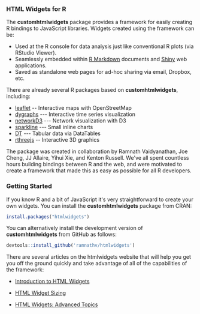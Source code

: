 ### HTML Widgets for R

The **customhtmlwidgets** package provides a framework for easily creating R bindings to JavaScript libraries. Widgets created using the framework can be:

* Used at the R console for data analysis just like conventional R plots (via RStudio Viewer).
* Seamlessly embedded within [R Markdown](http://rmarkdown.rstudio.com) documents and [Shiny](http://shiny.rstudio.com) web applications.
* Saved as standalone web pages for ad-hoc sharing via email, Dropbox, etc.

There are already several R packages based on **customhtmlwidgets**, including:

* [leaflet](https://github.com/rstudio/leaflet) -- Interactive maps with OpenStreetMap
* [dygraphs](https://rstudio.github.io/dygraphs/) --- Interactive time series visualization
* [networkD3](https://christophergandrud.github.io/networkD3/) --- Network visualization with D3
* [sparkline](https://github.com/htmlwidgets/sparkline) --- Small inline charts
* [DT](https://rstudio.github.io/DT/) --- Tabular data via DataTables
* [rthreejs](https://github.com/bwlewis/rthreejs) -- Interactive 3D graphics

The package was created in collaboration by Ramnath Vaidyanathan, Joe Cheng, JJ Allaire, Yihui Xie, and Kenton Russell. We've all spent countless hours building bindings between R and the web, and were motivated to create a framework that made this as easy as possible for all R developers. 

### Getting Started

If you know R and a bit of JavaScript it's very straightforward to create your own widgets. You can install the **customhtmlwidgets** package from CRAN:

```r
install.packages("htmlwidgets")
```

You can alternatively install the development version of **customhtmlwidgets** from GitHub as follows:

```r
devtools::install_github('ramnathv/htmlwidgets')
```

There are several articles on the htmlwidgets website that will help you get you off the ground quickly and take advantage of all of the capabilities of the framework:

* [Introduction to HTML Widgets](http://www.htmlwidgets.org/develop_intro.html)

* [HTML Widget Sizing](http://www.htmlwidgets.org/develop_sizing.html)

* [HTML Widgets: Advanced Topics](http://www.htmlwidgets.org/develop_advanced.html)


